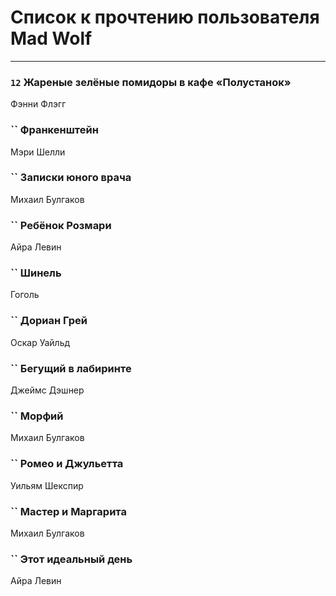 # Список к прочтению пользователя Mad Wolf
---

### `12` Жареные зелёные помидоры в кафе «Полустанок»
Фэнни Флэгг

### `` Франкенштейн
Мэри Шелли

### `` Записки юного врача
Михаил Булгаков

### `` Ребёнок Розмари
Айра Левин

### `` Шинель
Гоголь

### `` Дориан Грей
Оскар Уайльд

### `` Бегущий в лабиринте
Джеймс Дэшнер

### `` Морфий
Михаил Булгаков

### `` Ромео и Джульетта
Уильям Шекспир

### `` Мастер и Маргарита
Михаил Булгаков

### `` Этот идеальный день
Айра Левин

